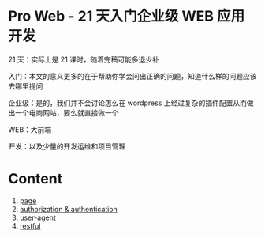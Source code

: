 Pro Web - 21 天入门企业级 WEB 应用开发
==

21 天：实际上是 21 课时，随着完稿可能多退少补

入门：本文的意义更多的在于帮助你学会问出正确的问题，知道什么样的问题应该去哪里提问

企业级：是的，我们并不会讨论怎么在 wordpress 上经过复杂的插件配置从而做出一个电商网站，要么就直接做一个

WEB：大前端

开发：以及少量的开发运维和项目管理

Content
==

1. [page](./ch01-page.md)
1. [authorization & authentication](./auth)
2. [user-agent](./user-agent)
3. [restful](./restful)
